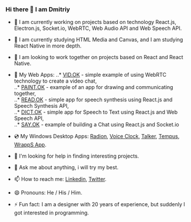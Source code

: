 ### Hi there 👋 I am Dmitriy

- 🔭 I am currently working on projects based on technology React.js, Electron.js, Socket.io, WebRTC, Web Audio API and Web Speech API.
- 🌱 I am currently studying HTML Media and Canvas, and I am studying React Native in more depth.
- 👯 I am looking to work together on projects based on React and React Native.

- 📀 My Web Apps:
..* <a href="https://github.com/GrafSoul/webrtc-video-chat" target="_blank">VID.OK</a> - simple example of using WebRTC technology to create a video chat,   
..* <a href="https://github.com/GrafSoul/webrtc-paint-chat" target="_blank">PAINT.OK</a> - example of an app for drawing and communicating together,   
..* <a href="https://github.com/GrafSoul/react-speech-synthesis" target="_blank">READ.OK</a> - simple app for speech synthesis using React.js and Speech Synthesis API,   
..* <a href="https://github.com/GrafSoul/react-speech-to-text" target="_blank">DICT.OK</a> - simple app for Speech to Text using React.js and Web Speech API,   
..* <a href="https://github.com/GrafSoul/react-socket-io-chat" target="_blank">SAY.OK</a> - example of building a Chat using React.js and Socket.io  

- 💿 My Windows Desktop Apps: <a href="https://github.com/GrafSoul/radio-online" target="_blank">Radion</a>, <a href="https://github.com/GrafSoul/voice-clock" target="_blank">Voice Clock</a>, <a href="https://github.com/GrafSoul/talker" target="_blank">Talker</a>, <a href="https://github.com/GrafSoul/tempus" target="_blank">Tempus</a>, <a href="https://github.com/GrafSoul/wrapps" target="_blank">WrappS App</a>.

- 🤔  I'm looking for help in finding interesting projects.
- 💬 Ask me about anything, i will try my best.
- 📫 How to reach me: <a href="https://www.linkedin.com/in/dmitriy-zatulovskiy-0469331a1/">Linkedin</a>, <a href="https://twitter.com/GrafSoul">Twitter</a>.
- 😄 Pronouns: He / His / Him.
- ⚡ Fun fact: I am a designer with 20 years of experience, but suddenly I got interested in programming.

<!--
**GrafSoul/GrafSoul** is a ✨ _special_ ✨ repository because its `README.md` (this file) appears on your GitHub profile.
Here are some ideas to get you started:

-->
